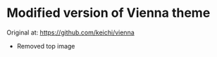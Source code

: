 # Modified version of Vienna theme

Original at: https://github.com/keichi/vienna

* Removed top image
